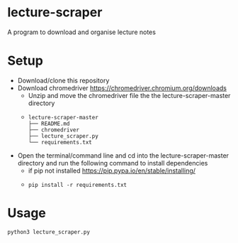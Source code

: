 # lecture-scraper
A program to download and organise lecture notes

# Setup
* Download/clone this repository
* Download chromedriver https://chromedriver.chromium.org/downloads
    * Unzip and move the chromedriver file the the lecture-scraper-master directory 
    * ```
      lecture-scraper-master
      ├── README.md
      ├── chromedriver
      ├── lecture_scraper.py
      └── requirements.txt
      ```
* Open the terminal/command line and cd into the lecture-scraper-master directory and run the following command to install dependencies
    * if pip not installed https://pip.pypa.io/en/stable/installing/
    * ```
      pip install -r requirements.txt
      ```

# Usage
```
python3 lecture_scraper.py
```
